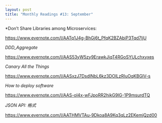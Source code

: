 ```yaml
---
layout: post
title: "Monthly Readings #13: September"
---
```


*Don’t Share Libraries among Microservices:

https://www.evernote.com/l/AATq1J4g-BhGj6t_PfqK2BZAbiP3Tqd7ljU

*DDD_Aggregate*

https://www.evernote.com/l/AAS53yW5zy9ErawkJiqT4RGoSYULchxyxes

*Canary All the Things*

https://www.evernote.com/l/AASxzJ7DsdlNbL6kz3DOlLzRIuOqKBGlV-s

*How to deploy software*

https://www.evernote.com/l/AAS-ol4x-wFJpoRR2hikG9lG-1P9msurdTQ

*JSON API: 格式*

https://www.evernote.com/l/AATHMVTAu-9Dkoa8A9Kq3qLz2EKemjQzd00
